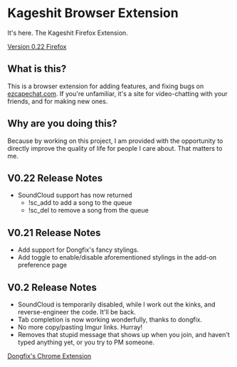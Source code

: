 # Kageshit Browser Extension
It's here. The Kageshit Firefox Extension.

[Version 0.22 Firefox](https://codekane.github.io/kageshit/release/kageshit-0.22.xpi)  

## What is this?
This is a browser extension for adding features, and fixing bugs on
[ezcapechat.com](https://www.ezcapechat.com). If you're unfamiliar, it's a site
for video-chatting with your friends, and for making new ones.

## Why are you doing this?
Because by working on this project, I am provided with the opportunity to
directly improve the quality of life for people I care about. That matters to
me.

## V0.22 Release Notes
- SoundCloud support has now returned
    - !sc_add <SoundCloud URL> to add a song to the queue
    - !sc_del <ScoundCloud URL> to remove a song from the queue

## V0.21 Release Notes
- Add support for Dongfix's fancy stylings.
- Add toggle to enable/disable aforementioned stylings in the add-on preference
    page


## V0.2 Release Notes
- SoundCloud is temporarily disabled, while I work out the kinks, and
    reverse-engineer the code. It'll be back.
- Tab completion is now working wonderfully, thanks to dongfix.
- No more copy/pasting Imgur links. Hurray!
- Removes that stupid message that shows up when you join, and haven't typed
    anything yet, or you try to PM someone.



[Dongfix's Chrome Extension](https://misconfigured.link/extension.html)


